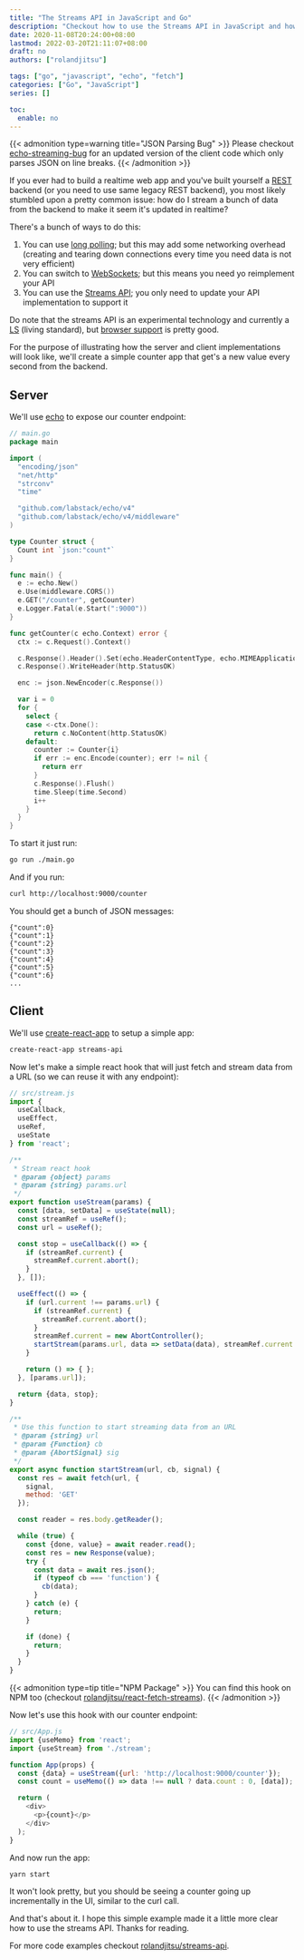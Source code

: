 ```yaml
---
title: "The Streams API in JavaScript and Go"
description: "Checkout how to use the Streams API in JavaScript and how the API implementation would look like for it in Go."
date: 2020-11-08T20:24:00+08:00
lastmod: 2022-03-20T21:11:07+08:00
draft: no
authors: ["rolandjitsu"]

tags: ["go", "javascript", "echo", "fetch"]
categories: ["Go", "JavaScript"]
series: []

toc:
  enable: no
---
```


{{< admonition type=warning title="JSON Parsing Bug" >}}
Please checkout [echo-streaming-bug](https://github.com/transcelestial/echo-streaming-bug) for an updated version of the client code which only parses JSON on line breaks.
{{< /admonition >}}

If you ever had to build a realtime web app and you've built yourself a [REST](https://restfulapi.net/) backend (or you need to use same legacy REST backend), you most likely stumbled upon a pretty common issue: how do I stream a bunch of data from the backend to make it seem it's updated in realtime?

There's a bunch of ways to do this:
1. You can use [long polling](https://javascript.info/long-polling); but this may add some networking overhead (creating and tearing down connections every time you need data is not very efficient)
2. You can switch to [WebSockets](https://developer.mozilla.org/en-US/docs/Web/API/WebSockets_API); but this means you need yo reimplement your API
3. You can use the [Streams API](https://developer.mozilla.org/en-US/docs/Web/API/Streams_API); you only need to update your API implementation to support it

Do note that the streams API is an experimental technology and currently a [LS](https://streams.spec.whatwg.org/) (living standard), but [browser support](https://developer.mozilla.org/en-US/docs/Web/API/Streams_API#Browser_compatibility) is pretty good.

For the purpose of illustrating how the server and client implementations will look like, we'll create a simple counter app that get's a new value every second from the backend.

## Server
We'll use [echo](https://echo.labstack.com/) to expose our counter endpoint:
```go
// main.go
package main

import (
  "encoding/json"
  "net/http"
  "strconv"
  "time"

  "github.com/labstack/echo/v4"
  "github.com/labstack/echo/v4/middleware"
)

type Counter struct {
  Count int `json:"count"`
}

func main() {
  e := echo.New()
  e.Use(middleware.CORS())
  e.GET("/counter", getCounter)
  e.Logger.Fatal(e.Start(":9000"))
}

func getCounter(c echo.Context) error {
  ctx := c.Request().Context()

  c.Response().Header().Set(echo.HeaderContentType, echo.MIMEApplicationJSON)
  c.Response().WriteHeader(http.StatusOK)

  enc := json.NewEncoder(c.Response())

  var i = 0
  for {
    select {
    case <-ctx.Done():
      return c.NoContent(http.StatusOK)
    default:
      counter := Counter{i}
      if err := enc.Encode(counter); err != nil {
        return err
      }
      c.Response().Flush()
      time.Sleep(time.Second)
      i++
    }
  }
}
```

To start it just run:
```bash
go run ./main.go
```

And if you run:
```bash
curl http://localhost:9000/counter
```

You should get a bunch of JSON messages:
```text
{"count":0}
{"count":1}
{"count":2}
{"count":3}
{"count":4}
{"count":5}
{"count":6}
...
```

## Client
We'll use [create-react-app](https://create-react-app.dev/) to setup a simple app:
```bash
create-react-app streams-api
```

Now let's make a simple react hook that will just fetch and stream data from a URL (so we can reuse it with any endpoint):
```js
// src/stream.js
import {
  useCallback,
  useEffect,
  useRef,
  useState
} from 'react';

/**
 * Stream react hook
 * @param {object} params
 * @param {string} params.url
 */
export function useStream(params) {
  const [data, setData] = useState(null);
  const streamRef = useRef();
  const url = useRef();

  const stop = useCallback(() => {
    if (streamRef.current) {
      streamRef.current.abort();
    }
  }, []);

  useEffect(() => {
    if (url.current !== params.url) {
      if (streamRef.current) {
        streamRef.current.abort();
      }
      streamRef.current = new AbortController();
      startStream(params.url, data => setData(data), streamRef.current.signal);
    }

    return () => { };
  }, [params.url]);

  return {data, stop};
}

/**
 * Use this function to start streaming data from an URL
 * @param {string} url
 * @param {Function} cb
 * @param {AbortSignal} sig
 */
export async function startStream(url, cb, signal) {
  const res = await fetch(url, {
    signal,
    method: 'GET'
  });

  const reader = res.body.getReader();

  while (true) {
    const {done, value} = await reader.read();
    const res = new Response(value);
    try {
      const data = await res.json();
      if (typeof cb === 'function') {
        cb(data);
      }
    } catch (e) {
      return;
    }

    if (done) {
      return;
    }
  }
}
```

{{< admonition type=tip title="NPM Package" >}}
You can find this hook on NPM too (checkout [rolandjitsu/react-fetch-streams](https://github.com/rolandjitsu/react-fetch-streams)).
{{< /admonition >}}

Now let's use this hook with our counter endpoint:
```js
// src/App.js
import {useMemo} from 'react';
import {useStream} from './stream';

function App(props) {
  const {data} = useStream({url: 'http://localhost:9000/counter'});
  const count = useMemo(() => data !== null ? data.count : 0, [data]);

  return (
    <div>
      <p>{count}</p>
    </div>
  );
}
```

And now run the app:
```bash
yarn start
```

It won't look pretty, but you should be seeing a counter going up incrementally in the UI, similar to the curl call.

And that's about it. I hope this simple example made it a little more clear how to use the streams API. Thanks for reading.

For more code examples checkout [rolandjitsu/streams-api](https://github.com/rolandjitsu/streams-api).
